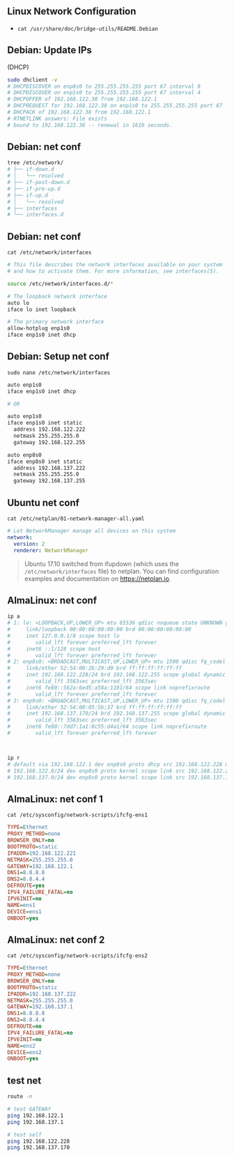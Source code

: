 ## Linux Network Configuration
- `cat /usr/share/doc/bridge-utils/README.Debian`


## Debian: Update IPs
(DHCP)
```bash
sudo dhclient -v
# DHCPDISCOVER on enp8s0 to 255.255.255.255 port 67 interval 8
# DHCPDISCOVER on enp1s0 to 255.255.255.255 port 67 interval 4
# DHCPOFFER of 192.168.122.38 from 192.168.122.1
# DHCPREQUEST for 192.168.122.38 on enp1s0 to 255.255.255.255 port 67
# DHCPACK of 192.168.122.38 from 192.168.122.1
# RTNETLINK answers: File exists
# bound to 192.168.122.38 -- renewal in 1610 seconds.
```


## Debian: net conf
```bash
tree /etc/network/
# ├── if-down.d
# │   └── resolved
# ├── if-post-down.d
# ├── if-pre-up.d
# ├── if-up.d
# │   └── resolved
# ├── interfaces
# └── interfaces.d
```


## Debian: net conf
`cat /etc/network/interfaces`
```bash
# This file describes the network interfaces available on your system
# and how to activate them. For more information, see interfaces(5).

source /etc/network/interfaces.d/*

# The loopback network interface
auto lo
iface lo inet loopback

# The primary network interface
allow-hotplug enp1s0
iface enp1s0 inet dhcp
```


## Debian: Setup net conf
`sudo nano /etc/network/interfaces`
```bash
auto enp1s0
iface enp1s0 inet dhcp

# OR

auto enp1s0
iface enp1s0 inet static
  address 192.168.122.222
  netmask 255.255.255.0
  gateway 192.168.122.255

auto enp8s0
iface enp8s0 inet static
  address 192.168.137.222
  netmask 255.255.255.0
  gateway 192.168.137.255
```


## Ubuntu net conf
`cat /etc/netplan/01-network-manager-all.yaml`
```yml
# Let NetworkManager manage all devices on this system
network:
  version: 2
  renderer: NetworkManager
```
> Ubuntu 17.10 switched from ifupdown (which uses the `/etc/network/interfaces`
  file) to netplan. You can find configuration examples and documentation 
  on https://netplan.io.



## AlmaLinux: net conf
```bash
ip a
# 1: lo: <LOOPBACK,UP,LOWER_UP> mtu 65536 qdisc noqueue state UNKNOWN group default qlen 1000
#     link/loopback 00:00:00:00:00:00 brd 00:00:00:00:00:00
#     inet 127.0.0.1/8 scope host lo
#        valid_lft forever preferred_lft forever
#     inet6 ::1/128 scope host 
#        valid_lft forever preferred_lft forever
# 2: enp8s0: <BROADCAST,MULTICAST,UP,LOWER_UP> mtu 1500 qdisc fq_codel state UP group default qlen 1000
#     link/ether 52:54:00:2b:29:d0 brd ff:ff:ff:ff:ff:ff
#     inet 192.168.122.228/24 brd 192.168.122.255 scope global dynamic noprefixroute enp8s0
#        valid_lft 3563sec preferred_lft 3563sec
#     inet6 fe80::562a:6ed5:a58a:1101/64 scope link noprefixroute 
#        valid_lft forever preferred_lft forever
# 3: enp9s0: <BROADCAST,MULTICAST,UP,LOWER_UP> mtu 1500 qdisc fq_codel state UP group default qlen 1000
#     link/ether 52:54:00:05:5b:37 brd ff:ff:ff:ff:ff:ff
#     inet 192.168.137.170/24 brd 192.168.137.255 scope global dynamic noprefixroute enp9s0
#        valid_lft 3563sec preferred_lft 3563sec
#     inet6 fe80::7dd7:1a1:8c55:d4a1/64 scope link noprefixroute 
#        valid_lft forever preferred_lft forever



ip r
# default via 192.168.122.1 dev enp8s0 proto dhcp src 192.168.122.228 metric 100 
# 192.168.122.0/24 dev enp8s0 proto kernel scope link src 192.168.122.228 metric 100 
# 192.168.137.0/24 dev enp9s0 proto kernel scope link src 192.168.137.170 metric 101 
```


## AlmaLinux: net conf 1
`cat /etc/sysconfig/network-scripts/ifcfg-ens1`
```ini
TYPE=Ethernet
PROXY_METHOD=none
BROWSER_ONLY=no
BOOTPROTO=static
IPADDR=192.168.122.221
NETMASK=255.255.255.0
GATEWAY=192.168.122.1
DNS1=8.8.8.8
DNS2=8.8.4.4
DEFROUTE=yes
IPV4_FAILURE_FATAL=no
IPV6INIT=no
NAME=ens1
DEVICE=ens1
ONBOOT=yes
```


## AlmaLinux: net conf 2
`cat /etc/sysconfig/network-scripts/ifcfg-ens2`
```ini
TYPE=Ethernet
PROXY_METHOD=none
BROWSER_ONLY=no
BOOTPROTO=static
IPADDR=192.168.137.222
NETMASK=255.255.255.0
GATEWAY=192.168.137.1
DNS1=8.8.8.8
DNS2=8.8.4.4
DEFROUTE=no
IPV4_FAILURE_FATAL=no
IPV6INIT=no
NAME=ens2
DEVICE=ens2
ONBOOT=yes
```


## test net
```bash
route -n

# test GATEWAY
ping 192.168.122.1
ping 192.168.137.1

# test self
ping 192.168.122.228
ping 192.168.137.170
```
